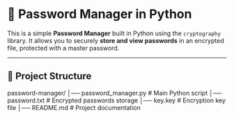 # 🔐 Password Manager in Python

This is a simple **Password Manager** built in Python using the `cryptography` library.
It allows you to securely **store and view passwords** in an encrypted file, protected with a master password.

---

## 📂 Project Structure

password-manager/
│── password_manager.py # Main Python script
│── password.txt # Encrypted passwords storage
│── key.key # Encryption key file
│── README.md # Project documentation
